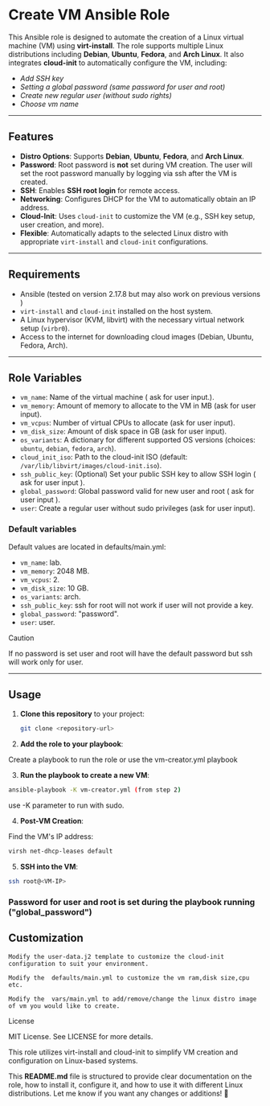 # Create VM Ansible Role

This Ansible role is designed to automate the creation of a Linux virtual machine (VM) using **virt-install**. The role supports multiple Linux distributions including **Debian**, **Ubuntu**, **Fedora**, and **Arch Linux**. It also integrates **cloud-init** to automatically configure the VM, including:
- *Add SSH key* 
- *Setting a global password (same password for user and root)*
- *Create new regular user (without sudo rights)*
- *Choose vm name*
---

## Features

- **Distro Options**: Supports **Debian**, **Ubuntu**, **Fedora**, and **Arch Linux**.
- **Password**: Root password is **not** set during VM creation. The user will set the root password manually by logging via ssh after the VM is created.
- **SSH**: Enables **SSH root login** for remote access.
- **Networking**: Configures DHCP for the VM to automatically obtain an IP address.
- **Cloud-Init**: Uses `cloud-init` to customize the VM (e.g., SSH key setup, user creation, and more).
- **Flexible**: Automatically adapts to the selected Linux distro with appropriate `virt-install` and `cloud-init` configurations.

---

## Requirements

- Ansible (tested on version 2.17.8 but may also work on previous versions )
- `virt-install` and `cloud-init` installed on the host system.
- A Linux hypervisor (KVM, libvirt) with the necessary virtual network setup (`virbr0`).
- Access to the internet for downloading cloud images (Debian, Ubuntu, Fedora, Arch).

---

## Role Variables

- `vm_name`: Name of the virtual machine ( ask for user input.).
- `vm_memory`: Amount of memory to allocate to the VM in MB (ask for user input).
- `vm_vcpus`: Number of virtual CPUs to allocate (ask for user input).
- `vm_disk_size`: Amount of disk space in GB (ask for user input).
- `os_variants`: A dictionary for different supported OS versions (choices: `ubuntu`, `debian`, `fedora`, `arch`).
- `cloud_init_iso`: Path to the cloud-init ISO (default: `/var/lib/libvirt/images/cloud-init.iso`).
- `ssh_public_key`: (Optional) Set your public SSH key to allow SSH login ( ask for user input ).
- `global_password`: Global password valid for new user and root ( ask for user input ).
- `user`: Create a regular user without sudo privileges (ask for user input).

### Default variables 

Default values are located in defaults/main.yml:

- `vm_name`: lab.
- `vm_memory`: 2048 MB.
- `vm_vcpus`: 2.
- `vm_disk_size`: 10 GB.
- `os_variants`: arch.
- `ssh_public_key`: ssh for root will not work if user will not provide a key.
- `global_password`: "password".
- `user`: user.

> [!CAUTION] 
> If no password is set user and root will have the default password but ssh will work only for user.

---

## Usage

1. **Clone this repository** to your project:
   ```bash
   git clone <repository-url>

2. **Add the role to your playbook**:

Create a playbook to run the role or use the vm-creator.yml playbook

3. **Run the playbook to create a new VM**:
```bash
ansible-playbook -K vm-creator.yml (from step 2)
```
use -K parameter to run with sudo.

4. **Post-VM Creation**:

Find the VM's IP address:
```bash
virsh net-dhcp-leases default
```

5. **SSH into the VM**:
```bash
ssh root@<VM-IP>
```
### Password for user and root is set during the playbook running ("global_password")


## Customization

    Modify the user-data.j2 template to customize the cloud-init configuration to suit your environment.
    
    Modify the  defaults/main.yml to customize the vm ram,disk size,cpu etc.

    Modify the  vars/main.yml to add/remove/change the linux distro image of vm you would like to create.

License

MIT License. See LICENSE for more details.

This role utilizes virt-install and cloud-init to simplify VM creation and configuration on Linux-based systems.


This **README.md** file is structured to provide clear documentation on the role, how to install it, configure it, and how to use it with different Linux distributions. 
Let me know if you want any changes or additions! 🚀

